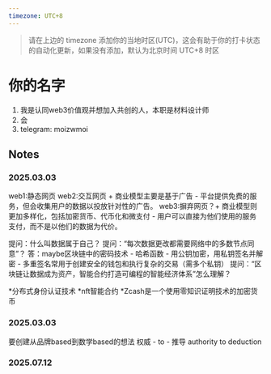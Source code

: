 ```yaml
---
timezone: UTC+8
---
```


> 请在上边的 timezone 添加你的当地时区(UTC)，这会有助于你的打卡状态的自动化更新，如果没有添加，默认为北京时间 UTC+8 时区


# 你的名字

1. 我是认同web3价值观并想加入共创的人，本职是材料设计师
2. 会
3. telegram: moizwmoi

## Notes

<!-- Content_START -->

### 2025.03.03

web1:静态网页
web2:交互网页 + 商业模型主要是基于广告 - 平台提供免费的服务，但会收集用户的数据以投放针对性的广告。
web3:摒弃网页？+ 商业模型则更加多样化，包括加密货币、代币化和微支付 - 用户可以直接为他们使用的服务支付，而不是以他们的数据为代价。

提问：什么叫数据属于自己？
提问：“每次数据更改都需要网络中的多数节点同意”？
  答：maybe区块链中的密码技术 - 哈希函数
     - 用公钥加密，用私钥签名并解密
     - 多重签名常用于创建安全的钱包和执行复杂的交易（需多个私钥）
提问：“区块链让数据成为资产，智能合约打造可编程的智能经济体系”怎么理解？


*分布式身份认证技术
*nft智能合约
*Zcash是一个使用零知识证明技术的加密货币

### 2025.03.03

要创建从品牌based到数学based的想法
权威 - to - 推导
authority to deduction

### 2025.07.12

<!-- Content_END -->
